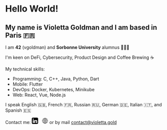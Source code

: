 # Hello World!

## My name is **Violetta Goldman** and I am based in **Paris** 🇫🇷


I am **42** (vgoldman) and **Sorbonne University** alumnus 👩🏼‍🎓

I'm keen on DeFi, Cybersecurity, Product Design and Coffee Brewing ☕️

My technical skills:

* Programming: C, C++, Java, Python, Dart
* Mobile: Flutter
* DevOps: Docker, Kubernetes, Minikube
* Web: React, Vue, Node.js

I speak English 🇬🇧, French 🇫🇷, Russian 🇷🇺, German 🇩🇪, Italian 🇮🇹, and Spanish 🇪🇸

Contact me: <a href="https://www.linkedin.com/in/violettagoldman/"><img src="https://github.com/violettagoldman/violettagoldman/blob/main/icons/linkedin.png" width="20px"></a> &nbsp; <a href="https://violetta.gold"><img src="https://github.com/violettagoldman/violettagoldman/blob/main/icons/web.png" width="20px"></a> or by mail contact@violetta.gold
